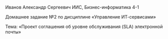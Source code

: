 Иванов Александр Сергеевич
ИИС, Бизнес-информатика 4-1

Домашнее задание №2 по дисциплине «Управление ИТ-сервисами»

Тема: «Проект соглашения об уровне обслуживания (SLA) электронной почты»
